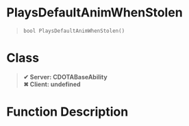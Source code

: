 # PlaysDefaultAnimWhenStolen
> `bool PlaysDefaultAnimWhenStolen()`
# Class
> __✔ Server: CDOTABaseAbility__  
> __✖ Client: undefined__  
# Function Description

